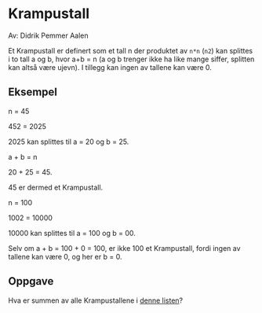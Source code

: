 # Krampustall
Av: Didrik Pemmer Aalen

Et Krampustall er definert som et tall n der produktet av `n*n` (`n2`) kan splittes i to tall a og b, hvor a+b = n (a og b trenger ikke ha like mange siffer, splitten kan altså være ujevn). I tillegg kan ingen av tallene kan være 0.

## Eksempel
n = 45

452 = 2025

2025 kan splittes til a = 20 og b = 25.

a + b = n

20 + 25 = 45.

45 er dermed et Krampustall.

n = 100

1002 = 10000

10000 kan splittes til a = 100 og b = 00.

Selv om a + b = 100 + 0 = 100, er ikke 100 et Krampustall, fordi ingen av tallene kan være 0, og her er b = 0.

## Oppgave
Hva er summen av alle Krampustallene i [denne listen](input/input.txt)?
